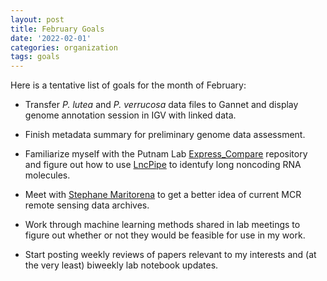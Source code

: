```yaml
---
layout: post
title: February Goals
date: '2022-02-01'
categories: organization
tags: goals
---
```


Here is a tentative list of goals for the month of February:

* Transfer _P. lutea_ and _P. verrucosa_ data files to Gannet and display genome annotation session in IGV with linked data.

* Finish metadata summary for preliminary genome data assessment.

* Familiarize myself with the Putnam Lab [Express_Compare](https://github.com/hputnam/Express_Compare) repository and figure out how to use [LncPipe](https://nf-co.re/lncpipe) to identufy long noncoding RNA molecules.

* Meet with [Stephane Maritorena](http://mcr.lternet.edu/people/stephane-maritorena) to get a better idea of current MCR remote sensing data archives.

* Work through machine learning methods shared in lab meetings to figure out whether or not they would be feasible for use in my work.

* Start posting weekly reviews of papers relevant to my interests and (at the very least) biweekly lab notebook updates.

